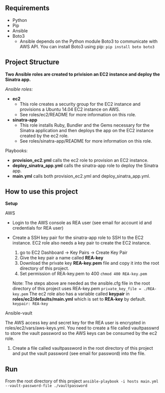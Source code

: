  
Requirements
------------
  - Python
  - Pip
  - Ansible
  - Boto3 
    - Ansible depends on the Python module Boto3 to communicate with AWS API. You can install Boto3 using pip: ```pip install boto boto3```

Project Structure
------------
**Two Ansible roles are created to privision an EC2 instance and deploy the Sinatra app.**

*Ansible roles:*

  - **ec2**
    - This role creates a security group for the EC2 instance and provisions a Ubuntu 14.04 EC2 instance on AWS.  
    - See roles/ec2/README for more information on this role. 
  - **sinatra-app**
    - This role installs Ruby, Bundler and the Gems necessary for the Sinatra application and then deploys the app on the EC2 instance created by the ec2 role.
    - See roles/sinatra-app/README for more information on this role.

Playbooks:

  - **provision_ec2.yml** calls the ec2 role to provision an EC2 instance. 
  - **deploy_sinatra_app.yml** calls the sinatra-app role to deploy the Sinatra app. 
  - **main.yml** calls both provision_ec2.yml and deploy_sinatra_app.yml.

How to use this project
------------
**Setup**

AWS
  - Login to the AWS console as REA user (see email for account id and credentials for REA user)
  - Create a SSH key pair for the sinatra-app role to SSH to the EC2 instance. EC2 role also needs a key pair to create the EC2 instance. 
    1. go to EC2 Dashboard -> Key Pairs -> Create Key Pair
    2. Give the key pair a name called **REA-key** 
    3. Download the private key **REA-key.pem** file and copy it into the root directory of this project. 
    4. Set permission of REA-key.pem to 400 ```chmod 400 REA-key.pem```

    Note: The steps above are needed as the ansible.cfg file in the root directory of this project uses REA-key.pem ```private_key_file = ./REA-key.pem```
    The ec2 role also has a variable called **keypair** in **roles/ec2/defaults/main.yml** which is set to **REA-key** by default. ```keypair: REA-key```

Ansible-vault 

The AWS access key and secret key for the REA user is encrypted in roles/ec2/vars/aws-keys.yml. You need to create a file called vaultpasswrd to store the vault password so the AWS keys can be consumed by the ec2 role. 

  1. Create a file called vaultpassword in the root directory of this project and put the vault password (see email for password) into the file. 

Run
------------
From the root directory of this project
    ```ansible-playbook -i hosts main.yml --vault-password-file ./vaultpassword```
 
 
 






